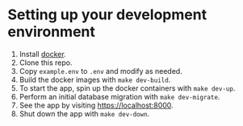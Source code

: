 # Setting up your development environment

1. Install [docker](https://www.docker.com/).
1. Clone this repo.
1. Copy `example.env` to `.env` and modify as needed.
1. Build the docker images with `make dev-build`.
1. To start the app, spin up the docker containers with `make dev-up`.
1. Perform an initial database migration with `make dev-migrate`.
1. See the app by visiting [https://localhost:8000](https://localhost:8000).
1. Shut down the app with `make dev-down`.
